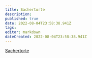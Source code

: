 ```yaml
---
title: Sachertorte
description: 
published: true
date: 2022-08-04T23:58:38.941Z
tags: 
editor: markdown
dateCreated: 2022-08-04T23:58:38.941Z
---
```


[Sachertorte](https://www.youtube.com/watch?v=5PTYjzpf01g)